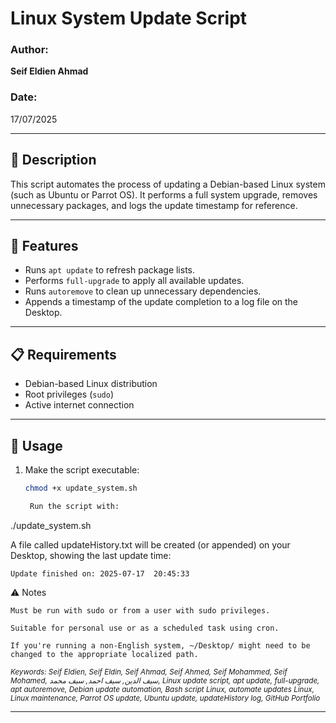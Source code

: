 # Linux System Update Script

### Author:
**Seif Eldien Ahmad**

### Date:
17/07/2025

---

## 📝 Description

This script automates the process of updating a Debian-based Linux system (such as Ubuntu or Parrot OS). It performs a full system upgrade, removes unnecessary packages, and logs the update timestamp for reference.

---

## 📌 Features

- Runs `apt update` to refresh package lists.
- Performs `full-upgrade` to apply all available updates.
- Runs `autoremove` to clean up unnecessary dependencies.
- Appends a timestamp of the update completion to a log file on the Desktop.

---

## 📋 Requirements

- Debian-based Linux distribution
- Root privileges (`sudo`)
- Active internet connection

---

## 🚀 Usage

1. Make the script executable:
   ```bash
   chmod +x update_system.sh

    Run the script with:

./update_system.sh

A file called updateHistory.txt will be created (or appended) on your Desktop, showing the last update time:

    Update finished on: 2025-07-17  20:45:33

⚠️ Notes

    Must be run with sudo or from a user with sudo privileges.

    Suitable for personal use or as a scheduled task using cron.

    If you're running a non-English system, ~/Desktop/ might need to be changed to the appropriate localized path.

<sub><i>Keywords: Seif Eldien, Seif Eldin, Seif Ahmad, Seif Ahmed, Seif Mohammed, Seif Mohamed, سيف الدين, سيف احمد, سيف محمد, Linux update script, apt update, full-upgrade, apt autoremove, Debian update automation, Bash script Linux, automate updates Linux, Linux maintenance, Parrot OS update, Ubuntu update, updateHistory log, GitHub Portfolio</i></sub>


---
